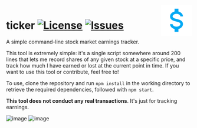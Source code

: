 <img src="resources/currency-usd.png" align="right" height="84" />

# ticker [![License](https://img.shields.io/github/license/the-sink/ticker)](https://github.com/the-sink/ticker/blob/main/LICENSE) [![Issues](https://img.shields.io/github/issues/the-sink/ticker)](https://github.com/the-sink/ticker/issues)

A simple command-line stock market earnings tracker.

This tool is extremely simple: it's a single script somewhere around 200 lines that lets me record shares of any given stock at a specific price, and track how much I have earned or lost at the current point in time. If you want to use this tool or contribute, feel free to!

To use, clone the repository and run ``npm install`` in the working directory to retrieve the required dependencies, followed with ``npm start``.

**This tool does not conduct any real transactions**. It's just for tracking earnings.

![image](https://user-images.githubusercontent.com/18225391/121231086-d4e46000-c844-11eb-97a7-31db14715cf3.png)
![image](https://user-images.githubusercontent.com/18225391/121236852-40313080-c84b-11eb-96f0-60dda8c677c7.png)
